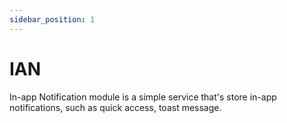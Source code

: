 ```yaml
---
sidebar_position: 1
---
```


# IAN

In-app Notification module is a simple service that's store in-app notifications, such as quick access, toast message.
